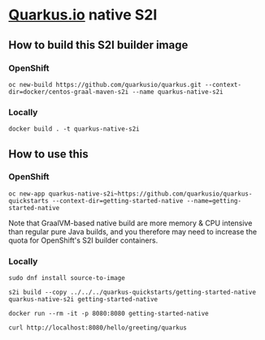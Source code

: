 # [Quarkus.io](http://quarkus.io) native S2I

## How to build this S2I builder image

### OpenShift

    oc new-build https://github.com/quarkusio/quarkus.git --context-dir=docker/centos-graal-maven-s2i --name quarkus-native-s2i

### Locally

    docker build . -t quarkus-native-s2i

## How to use this

### OpenShift

    oc new-app quarkus-native-s2i~https://github.com/quarkusio/quarkus-quickstarts --context-dir=getting-started-native --name=getting-started-native

Note that GraalVM-based native build are more memory & CPU intensive than regular pure Java builds,
and you therefore may need to increase the quota for OpenShift's S2I builder containers.

### Locally

    sudo dnf install source-to-image

    s2i build --copy ../../../quarkus-quickstarts/getting-started-native quarkus-native-s2i getting-started-native

    docker run --rm -it -p 8080:8080 getting-started-native

    curl http://localhost:8080/hello/greeting/quarkus
